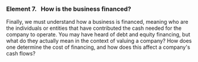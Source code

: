 ### **Element 7. &nbsp; How is the business financed?**

Finally, we must understand how a business is financed, meaning who are the individuals or entities that have contributed the cash needed for the company to operate. You may have heard of debt and equity financing, but what do they actually mean in the context of valuing a company? How does one determine the cost of financing, and how does this affect a company's cash flows?
